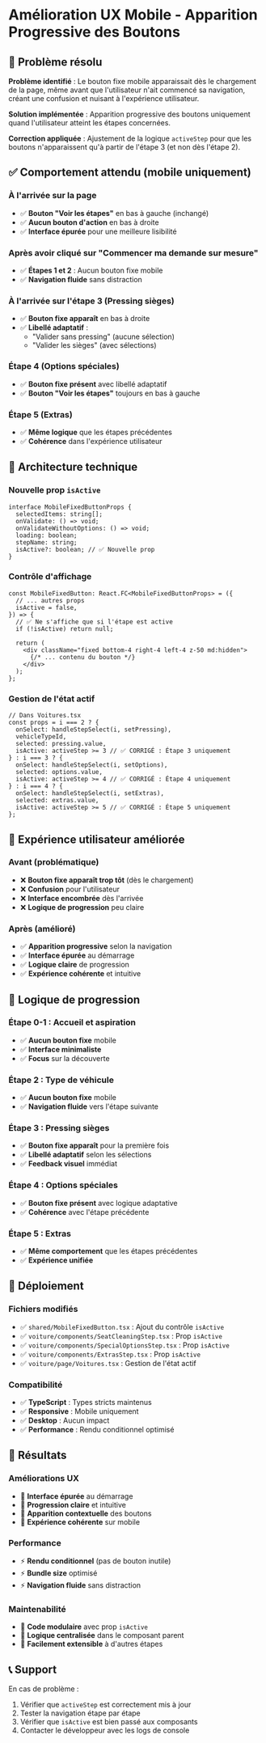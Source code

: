 # Amélioration UX Mobile - Apparition Progressive des Boutons

## 🎯 **Problème résolu**

**Problème identifié** : Le bouton fixe mobile apparaissait dès le chargement de la page, même avant que l'utilisateur n'ait commencé sa navigation, créant une confusion et nuisant à l'expérience utilisateur.

**Solution implémentée** : Apparition progressive des boutons uniquement quand l'utilisateur atteint les étapes concernées.

**Correction appliquée** : Ajustement de la logique `activeStep` pour que les boutons n'apparaissent qu'à partir de l'étape 3 (et non dès l'étape 2).

## ✅ **Comportement attendu (mobile uniquement)**

### **À l'arrivée sur la page**
- ✅ **Bouton "Voir les étapes"** en bas à gauche (inchangé)
- ✅ **Aucun bouton d'action** en bas à droite
- ✅ **Interface épurée** pour une meilleure lisibilité

### **Après avoir cliqué sur "Commencer ma demande sur mesure"**
- ✅ **Étapes 1 et 2** : Aucun bouton fixe mobile
- ✅ **Navigation fluide** sans distraction

### **À l'arrivée sur l'étape 3 (Pressing sièges)**
- ✅ **Bouton fixe apparaît** en bas à droite
- ✅ **Libellé adaptatif** :
  - "Valider sans pressing" (aucune sélection)
  - "Valider les sièges" (avec sélections)

### **Étape 4 (Options spéciales)**
- ✅ **Bouton fixe présent** avec libellé adaptatif
- ✅ **Bouton "Voir les étapes"** toujours en bas à gauche

### **Étape 5 (Extras)**
- ✅ **Même logique** que les étapes précédentes
- ✅ **Cohérence** dans l'expérience utilisateur

## 🔧 **Architecture technique**

### **Nouvelle prop `isActive`**
```tsx
interface MobileFixedButtonProps {
  selectedItems: string[];
  onValidate: () => void;
  onValidateWithoutOptions: () => void;
  loading: boolean;
  stepName: string;
  isActive?: boolean; // ✅ Nouvelle prop
}
```

### **Contrôle d'affichage**
```tsx
const MobileFixedButton: React.FC<MobileFixedButtonProps> = ({
  // ... autres props
  isActive = false,
}) => {
  // ✅ Ne s'affiche que si l'étape est active
  if (!isActive) return null;
  
  return (
    <div className="fixed bottom-4 right-4 left-4 z-50 md:hidden">
      {/* ... contenu du bouton */}
    </div>
  );
};
```

### **Gestion de l'état actif**
```tsx
// Dans Voitures.tsx
const props = i === 2 ? { 
  onSelect: handleStepSelect(i, setPressing), 
  vehicleTypeId, 
  selected: pressing.value, 
  isActive: activeStep >= 3 // ✅ CORRIGÉ : Étape 3 uniquement
} : i === 3 ? { 
  onSelect: handleStepSelect(i, setOptions), 
  selected: options.value, 
  isActive: activeStep >= 4 // ✅ CORRIGÉ : Étape 4 uniquement
} : i === 4 ? { 
  onSelect: handleStepSelect(i, setExtras), 
  selected: extras.value, 
  isActive: activeStep >= 5 // ✅ CORRIGÉ : Étape 5 uniquement
};
```

## 📱 **Expérience utilisateur améliorée**

### **Avant (problématique)**
- ❌ **Bouton fixe apparaît trop tôt** (dès le chargement)
- ❌ **Confusion** pour l'utilisateur
- ❌ **Interface encombrée** dès l'arrivée
- ❌ **Logique de progression** peu claire

### **Après (amélioré)**
- ✅ **Apparition progressive** selon la navigation
- ✅ **Interface épurée** au démarrage
- ✅ **Logique claire** de progression
- ✅ **Expérience cohérente** et intuitive

## 🎨 **Logique de progression**

### **Étape 0-1** : Accueil et aspiration
- ✅ **Aucun bouton fixe** mobile
- ✅ **Interface minimaliste**
- ✅ **Focus** sur la découverte

### **Étape 2** : Type de véhicule
- ✅ **Aucun bouton fixe** mobile
- ✅ **Navigation fluide** vers l'étape suivante

### **Étape 3** : Pressing sièges
- ✅ **Bouton fixe apparaît** pour la première fois
- ✅ **Libellé adaptatif** selon les sélections
- ✅ **Feedback visuel** immédiat

### **Étape 4** : Options spéciales
- ✅ **Bouton fixe présent** avec logique adaptative
- ✅ **Cohérence** avec l'étape précédente

### **Étape 5** : Extras
- ✅ **Même comportement** que les étapes précédentes
- ✅ **Expérience unifiée**

## 🚀 **Déploiement**

### **Fichiers modifiés**
- ✅ `shared/MobileFixedButton.tsx` : Ajout du contrôle `isActive`
- ✅ `voiture/components/SeatCleaningStep.tsx` : Prop `isActive`
- ✅ `voiture/components/SpecialOptionsStep.tsx` : Prop `isActive`
- ✅ `voiture/components/ExtrasStep.tsx` : Prop `isActive`
- ✅ `voiture/page/Voitures.tsx` : Gestion de l'état actif

### **Compatibilité**
- ✅ **TypeScript** : Types stricts maintenus
- ✅ **Responsive** : Mobile uniquement
- ✅ **Desktop** : Aucun impact
- ✅ **Performance** : Rendu conditionnel optimisé

## 🎉 **Résultats**

### **Améliorations UX**
- 🎯 **Interface épurée** au démarrage
- 🎯 **Progression claire** et intuitive
- 🎯 **Apparition contextuelle** des boutons
- 🎯 **Expérience cohérente** sur mobile

### **Performance**
- ⚡ **Rendu conditionnel** (pas de bouton inutile)
- ⚡ **Bundle size** optimisé
- ⚡ **Navigation fluide** sans distraction

### **Maintenabilité**
- 🔧 **Code modulaire** avec prop `isActive`
- 🔧 **Logique centralisée** dans le composant parent
- 🔧 **Facilement extensible** à d'autres étapes

## 📞 **Support**

En cas de problème :
1. Vérifier que `activeStep` est correctement mis à jour
2. Tester la navigation étape par étape
3. Vérifier que `isActive` est bien passé aux composants
4. Contacter le développeur avec les logs de console 